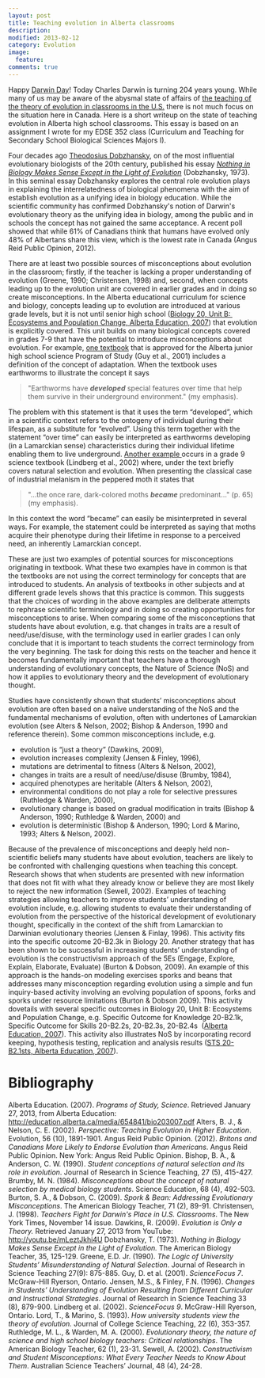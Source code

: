 ```yaml
---
layout: post
title: Teaching evolution in Alberta classrooms
description: 
modified: 2013-02-12
category: Evolution
image:
  feature: 
comments: true  
---
```

Happy <a href="http://darwinday.org">Darwin Day</a>! Today Charles Darwin is turning 204 years young. While many of us may be aware of the abysmal state of affairs of <a href="http://ncse.com/news/2013/02/years-antievolution-legislation-so-far-0014699">the teaching of the theory of evolution in classrooms in the U.S.</a> there is not much focus on the situation here in Canada. Here is a short writeup on the state of teaching evolution in Alberta high school classrooms. This essay is based on an assignment I wrote for my EDSE 352 class (Curriculum and Teaching for Secondary School Biological Sciences Majors I).

Four decades ago <a class="zem_slink" title="Theodosius Dobzhansky" href="http://en.wikipedia.org/wiki/Theodosius_Dobzhansky" target="_blank" rel="wikipedia">Theodosius Dobzhansky</a>, on of the most influential evolutionary biologists of the 20th century, published his essay <i><a class="zem_slink" title="Nothing in Biology Makes Sense Except in the Light of Evolution" href="http://en.wikipedia.org/wiki/Nothing_in_Biology_Makes_Sense_Except_in_the_Light_of_Evolution" target="_blank" rel="wikipedia">Nothing in Biology Makes Sense Except in the Light of Evolution</a></i> (Dobzhansky, 1973). In this seminal essay Dobzhansky explores the central role evolution plays in explaining the interrelatedness of biological phenomena with the aim of establish evolution as a unifying idea in biology education. While the scientific community has confirmed Dobzhansky's notion of Darwin's evolutionary theory as the unifying idea in biology, among the public and in schools the concept has not gained the same acceptance. A recent poll showed that while 61% of Canadians think that humans have evolved only 48% of Albertans share this view, which is the lowest rate in Canada (Angus Reid Public Opinion, 2012).

There are at least two possible sources of misconceptions about evolution in the classroom; firstly, if the teacher is lacking a proper understanding of evolution (Greene, 1990; Christensen, 1998) and, second, when concepts leading up to the evolution unit are covered in earlier grades and in doing so create misconceptions. In the Alberta educational curriculum for science and biology, concepts leading up to evolution are introduced at various grade levels, but it is not until senior high school (<a href="http://education.alberta.ca/media/654841/bio203007.pdf">Biology 20, Unit B:  Ecosystems and Population Change, Alberta Education, 2007</a>) that evolution is explicitly covered. This unit builds on many biological concepts covered in grades 7-9 that have the potential to introduce misconceptions about evolution. For example, <a href="http://www.mcgrawhill.ca/school/products/9780070864672/sciencefocus+7/">one textbook</a> that is approved for the Alberta junior high school science Program of Study (Guy et al., 2001) includes a definition of the concept of adaptation. When the textbook uses earthworms to illustrate the concept it says
<blockquote>"Earthworms have <strong><i>developed</i></strong> special features over time that help them survive in their underground environment." (my emphasis).</blockquote>
The problem with this statement is that it uses the term “developed”, which in a scientific context refers to the ontogeny of individual during their lifespan, as a substitute for “evolved”. Using this term together with the statement “over time” can easily be interpreted as earthworms developing (in a Lamarckian sense) characteristics during their individual lifetime enabling them to live underground. <a href="http://www.mcgrawhill.ca/school/products/9780070890824/sciencefocus+9/">Another example </a>occurs in a grade 9 science textbook (Lindberg et al., 2002) where, under the text briefly covers natural selection and evolution. When presenting the classical case of industrial melanism in the peppered moth it states that
<blockquote>"…the once rare, dark-colored moths <strong><i>became</i></strong> predominant…" (p. 65) (my emphasis).</blockquote>
In this context the word “became” can easily be misinterpreted in several ways. For example, the statement could be interpreted as saying that moths acquire their phenotype during their lifetime in response to a perceived need, an inherently Lamarckian concept.

These are just two examples of potential sources for misconceptions originating in textbook. What these two examples have in common is that the textbooks are not using the correct terminology for concepts that are introduced to students. An analysis of textbooks in other subjects and at different grade levels shows that this practice is common. This suggests that the choices of wording in the above examples are deliberate attempts to rephrase scientific terminology and in doing so creating opportunities for misconceptions to arise. When comparing some of the misconceptions that students have about evolution, e.g. that changes in traits are a result of need/use/disuse, with the terminology used in earlier grades I can only conclude that it is important to teach students the correct terminology from the very beginning. The task for doing this rests on the teacher and hence it becomes fundamentally important that teachers have a thorough understanding of evolutionary concepts, the Nature of Science (NoS) and how it applies to evolutionary theory and the development of evolutionary thought.

Studies have consistently shown that students’ misconceptions about evolution are often based on a naïve understanding of the NoS and the fundamental mechanisms of evolution, often with undertones of Lamarckian evolution (see Alters &amp; Nelson, 2002; Bishop &amp; Anderson, 1990 and reference therein). Some common misconceptions include, e.g.
<ul>
	<li>evolution is “just a theory” (Dawkins, 2009),</li>
	<li>evolution increases complexity (Jensen &amp; Finley, 1996),</li>
	<li>mutations are detrimental to fitness (Alters &amp; Nelson, 2002),</li>
	<li>changes in traits are a result of need/use/disuse (Brumby, 1984),</li>
	<li>acquired phenotypes are heritable (Alters &amp; Nelson, 2002),</li>
	<li>environmental conditions do not play a role for selective pressures (Ruthledge &amp; Warden, 2000),</li>
	<li>evolutionary change is based on gradual modification in traits (Bishop &amp; Anderson, 1990; Ruthledge &amp; Warden, 2000) and</li>
	<li>evolution is deterministic (Bishop &amp; Anderson, 1990; Lord &amp; Marino, 1993; Alters &amp; Nelson, 2002).</li>
</ul>
Because of the prevalence of misconceptions and deeply held non-scientific beliefs many students have about evolution, teachers are likely to be confronted with challenging questions when teaching this concept. Research shows that when students are presented with new information that does not fit with what they already know or believe they are most likely to reject the new information (Sewell, 2002). Examples of teaching strategies allowing teachers to improve students’ understanding of evolution include, e.g. allowing students to evaluate their understanding of evolution from the perspective of the historical development of evolutionary thought, specifically in the context of the shift from Lamarckian to Darwinian evolutionary theories (Jensen &amp; Finlay, 1996). This activity fits into the specific outcome 20-B2.3k in Biology 20. Another strategy that has been shown to be successful in increasing students’ understanding of evolution is the constructivism approach of the 5Es (Engage, Explore, Explain, Elaborate, Evaluate) (Burton &amp; Dobson, 2009). An example of this approach is the hands-on modeling exercises sporks and beans that addresses many misconception regarding evolution using a simple and fun inquiry-based activity involving an evolving population of spoons, forks and sporks under resource limitations (Burton &amp; Dobson 2009). This activity dovetails with several specific outcomes in Biology 20, Unit B: Ecosystems and Population Change, e.g. Specific Outcome for Knowledge 20-B2.1k, Specific Outcome for Skills 20-B2.2s, 20-B2.3s, 20-B2.4s  (<a href="http://education.alberta.ca/media/654841/bio203007.pdf">Alberta Education, 2007</a>). This activity also illustrates NoS by incorporating record keeping, hypothesis testing, replication and analysis results (<a href="http://education.alberta.ca/media/654841/bio203007.pdf">STS 20-B2.1sts, Alberta Education, 2007</a>).

<h1>Bibliography</h1>
Alberta Education. (2007). <i>Programs of Study, Science</i>. Retrieved January 27, 2013, from Alberta Education: <a href="http://education.alberta.ca/media/654841/bio203007.pdf">http://education.alberta.ca/media/654841/bio203007.pdf</a>
Alters, B. J., &amp; Nelson, C. E. (2002). <i>Perspective: Teaching Evolution in Higher Education</i>. Evolution, 56 (10), 1891-1901.
Angus Reid Public Opinion. (2012). <i>Britons and Canadians More Likely to Endorse Evolution than Americans</i>. Angus Reid Public Opinion. New York: Angus Reid Public Opinion.
Bishop, B. A., &amp; Anderson, C. W. (1990). <i>Student conceptions of natural selection and its role in evolution</i>. Journal of Research in Science Teaching, 27 (5), 415-427.
Brumby, M. N. (1984). <i>Misconceptions about the concept of natural selection by medical biology students</i>. Science Education, 68 (4), 492-503.
Burton, S. A., &amp; Dobson, C. (2009). <i>Spork &amp; Bean: Addressing Evolutionary Misconceptions</i>. The American Biology Teacher, 71 (2), 89-91.
Christensen, J. (1998). <i>Teachers Fight for Darwin's Place in U.S.</i> <i>Classrooms</i>. The New York Times, November 14 issue.
Dawkins, R. (2009). <i>Evolution is Only a Theory.</i> Retrieved January 27, 2013 from YouTube: <a href="http://youtu.be/mLeztJkhi4U">http://youtu.be/mLeztJkhi4U</a>
Dobzhansky, T. (1973). <i>Nothing in Biology Makes Sense Except in the Light of Evolution.</i> The American Biology Teacher, 35, 125-129.
Greene, E.D. Jr. (1990). <i>The Logic of University Students’ Misunderstanding of Natural Selection</i>. Journal of Research in Science Teaching 27(9): 875-885.
Guy, D. et al. (2001). <i>ScienceFocus 7</i>. McGraw-Hill Ryerson, Ontario.
Jensen, M.S., &amp; Finley, F.N. (1996). <i>Changes in Students’ Understanding of Evolution Resulting from Different Curricular and Instructional Strategies</i>. Journal of Research in Science Teaching 33 (8), 879-900.
Lindberg et al. (2002). <i>ScienceFocus 9</i>. McGraw-Hill Ryerson, Ontario.
Lord, T., &amp; Marino, S. (1993). <i>How university students view the theory of evolution.</i> Journal of College Science Teaching, 22 (6), 353-357.
Ruthledge, M. L., &amp; Warden, M. A. (2000). <i>Evolutionary theory, the nature of science and high school biology teachers: Critical relationships</i>. The American Biology Teacher, 62 (1), 23-31.
Sewell, A. (2002). <i>Constructivism and Student Misconceptions: What Every Teacher Needs to Know About Them</i>. Australian Science Teachers’ Journal, 48 (4), 24-28.

